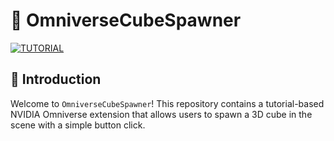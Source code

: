 # 🌌 OmniverseCubeSpawner
[![TUTORIAL](https://img.youtube.com/vi/eGxV_PGNpOg&t=20s.jpg)](https://www.youtube.com/watch?v=eGxV_PGNpOg&t=20s)
## 📖 Introduction
Welcome to `OmniverseCubeSpawner`! This repository contains a tutorial-based NVIDIA Omniverse extension that allows users to spawn a 3D cube in the scene with a simple button click.
